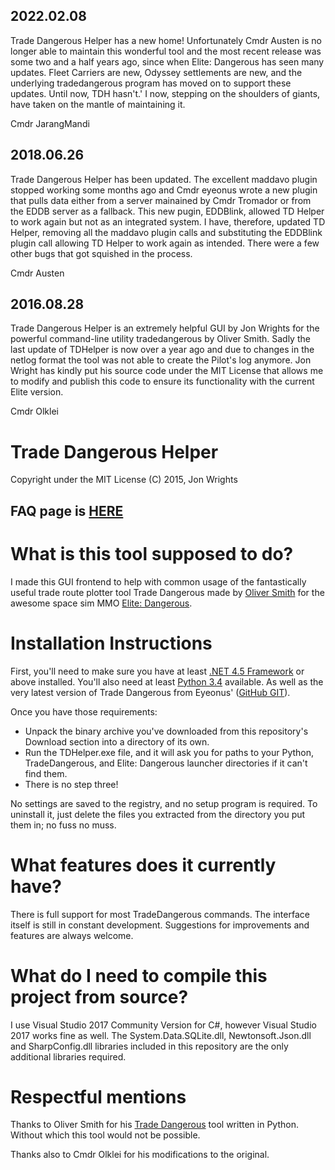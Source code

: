 ## 2022.02.08

Trade Dangerous Helper has a new home! Unfortunately Cmdr Austen is no longer able to maintain this wonderful tool and the most recent release was some two and a half years ago, since when Elite: Dangerous has seen many updates.
Fleet Carriers are new, Odyssey settlements are new, and the underlying tradedangerous program has moved on to support these updates. Until now, TDH hasn't.'
I now, stepping on the shoulders of giants, have taken on the mantle of maintaining it. 

Cmdr JarangMandi

## 2018.06.26

Trade Dangerous Helper has been updated. The excellent maddavo plugin stopped working some months ago and Cmdr eyeonus wrote a new plugin that pulls data either from a server mainained by Cmdr Tromador or from the EDDB server as a fallback. This new pugin, EDDBlink, allowed TD Helper to work again but not as an integrated system. I have, therefore, updated TD Helper, removing all the maddavo plugin calls and substituting the EDDBlink plugin call allowing TD Helper to work again as intended. There were a few other bugs that got squished in the process.

Cmdr Austen

## 2016.08.28
Trade Dangerous Helper is an extremely helpful GUI by Jon Wrights for the powerful command-line utility tradedangerous by Oliver Smith. Sadly the last update of TDHelper is now over a year ago and due to changes in the netlog format the tool was not able to create the Pilot's log anymore. Jon Wright has kindly put his source code under the MIT License that allows me to modify and publish this code to ensure its functionality with the current Elite version.

Cmdr Olklei

Trade Dangerous Helper
======================
Copyright under the MIT License (C) 2015, Jon Wrights

## FAQ page is [HERE](https://github.com/JarangMandi/TDHelper/wiki/Frequently-Asked-Questions) ##

What is this tool supposed to do?
=================================
I made this GUI frontend to help with common usage of the fantastically useful trade route plotter tool Trade Dangerous made by
[Oliver Smith](https://bitbucket.org/kfsone/tradedangerous) for the awesome space sim MMO [Elite: Dangerous](http://elitedangerous.com/).


Installation Instructions
=========================
First, you'll need to make sure you have at least [.NET 4.5 Framework](http://go.microsoft.com/fwlink/?LinkId=397674) or above installed.
You'll also need at least [Python 3.4](https://www.python.org/downloads/) available. As well as the very latest version of Trade Dangerous
from Eyeonus' ([GitHub GIT](https://github.com/eyeonus/Trade-Dangerous)).

Once you have those requirements:

* Unpack the binary archive you've downloaded from this repository's Download section into a directory of its own.
* Run the TDHelper.exe file, and it will ask you for paths to your Python, TradeDangerous, and Elite: Dangerous launcher directories
if it can't find them.
* There is no step three!

No settings are saved to the registry, and no setup program is required. To uninstall it, just delete the files you extracted from the
directory you put them in; no fuss no muss.


What features does it currently have?
=====================================
There is full support for most TradeDangerous commands. The interface itself is still in constant development. Suggestions for
improvements and features are always welcome.


What do I need to compile this project from source?
===================================================
I use Visual Studio 2017 Community Version for C#, however Visual Studio 2017 works fine as well. The System.Data.SQLite.dll, Newtonsoft.Json.dll and SharpConfig.dll libraries included in this repository are the only additional libraries required.

Respectful mentions
===================
Thanks to Oliver Smith for his [Trade Dangerous](https://bitbucket.org/kfsone/tradedangerous) tool written in Python. Without which
this tool would not be possible.

Thanks also to Cmdr Olklei for his modifications to the original.
